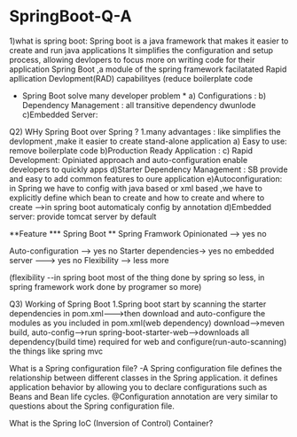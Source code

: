 # SpringBoot-Q-A

1)what is spring boot:
Spring boot is a java framework that makes it easier to create and run java applications
It simplifies the configuration and setup process, allowing devlopers to focus more on 
writing code for their application
Spring Boot ,a module of the spring framework facilatated Rapid apllication Devlopment(RAD) 
capabilityes (reduce boilerplate code 
* Spring Boot solve many developer problem *
  a) Configurations :
  b) Dependency Management : all transitive dependency dwunlode
  c)Embedded Server:

Q2) WHy Spring Boot over Spring ?
1.many advantages : like simplifies the devlopment ,make it easier to create stand-alone application
 a) Easy to use: remove boilerplate code
 b)Production Ready Application : 
 c) Rapid Development: Opiniated approach and auto-configuration enable developers to quickly apps
 d)Starter Dependency Management : SB provide and easy to add common features to oure application
 e)Autoconfiguration: in Spring we have to config with java based or xml based ,we have to 
 explicitly define which bean to create and how to create and where to create -->in spring boot automaticaly config by annotation
 d)Embedded server: provide tomcat server by default

 
<para> 
 **Feature            ***  Spring Boot  ** Spring Framwork
   Opinionated       -->   yes           no
   
   Auto-configuration -->  yes           no
   Starter dependencies->  yes           no
   embedded server    ---> yes           no
   Flexibility        -->  less          more
   </para>

   
   (flexibility --in spring boot most of the thing done by spring so less,
   in spring framework work done by programer so more)

Q3) Working of Spring Boot
1.Spring boot start by scanning the starter dependencies in pom.xml--->then download and auto-configure 
the modules as you included in pom.xml(web dependency) download-->meven build, auto-config-->run 
spring-boot-starter-web-->downloads all dependency(build time) required for web and 
configure(run-auto-scanning) the things like spring mvc







What is a Spring configuration file?
-A Spring configuration file defines the relationship between different classes in the Spring application.
it defines application behavior by allowing you to declare configurations such as Beans and Bean life cycles.
@Configuration annotation are very similar to questions about the Spring configuration file.







What is the Spring IoC (Inversion of Control) Container?


